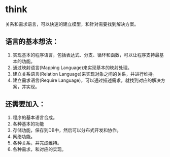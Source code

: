 # think
关系和需求语言，可以快速的建立模型，和针对需要找到解决方案。

## 语言的基本想法：
1. 实现基本的程序语言，包括表达式、分支、循环和函数，可以让程序支持最基本的功能。
1. 通过映射语言(Mapping Language)来实现基本的映射处理。
1. 建立关系语言(Relation Language)来实现对象之间的关系，并进行维持。
1. 建立需求语言(Require Language)，可以通过描述需求，就找到对应的解决方案，并实现。

## 还需要加入：
1. 程序的基本语言合成。
1. 各种基本的功能
  1. 存储功能，保存到DB中，然后可以分布式开发和协作。
  1. 网络功能。
1. 各种关系，并完成维持。
1. 各种需求，和对应的实现。
